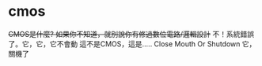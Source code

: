 # cmos
~~CMOS是什麼? 如果你不知道，就別說你有修過數位電路/邏輯設計~~
不！系統錯誤了。它，它，它不會動
這不是CMOS，這是.....
Close Mouth Or Shutdown
它，關機了
